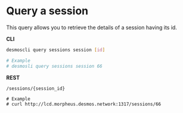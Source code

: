 # Query a session
This query allows you to retrieve the details of a session having its id. 

**CLI**
```bash
desmoscli query sessions session [id]

# Example
# desmosli query sessions session 66
```

**REST**
```
/sessions/{session_id}

# Example
# curl http://lcd.morpheus.desmos.network:1317/sessions/66
```
